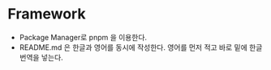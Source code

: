 # Framework
* Package Manager로 pnpm 을 이용한다.
* README.md 은 한글과 영어를 동시에 작성한다. 영어를 먼저 적고 바로 밑에 한글 번역을 넣는다.